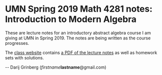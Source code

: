 # UMN Spring 2019 Math 4281 notes: Introduction to Modern Algebra

These are lecture notes for an introductory abstract algebra
course I am giving at UMN in Spring 2019. The notes are being
written as the course progresses.

The
[class website](http://www-users.math.umn.edu/~dgrinber/19s/index.html)
contains
[a PDF of the lecture notes](http://www-users.math.umn.edu/~dgrinber/19s/notes.pdf)
as well as homework sets with solutions.

-- Darij Grinberg (*firstname***lastname**@gmail.com)
